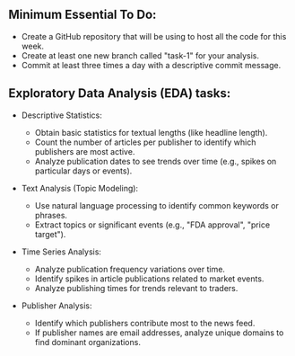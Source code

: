 
## Minimum Essential To Do:
- Create a GitHub repository that  will be using to host all the code for this week.
- Create at least one new branch called "task-1" for your analysis.
- Commit  at least three times a day with a descriptive commit message.

## Exploratory Data Analysis (EDA) tasks:
- Descriptive Statistics:
  - Obtain basic statistics for textual lengths (like headline length).
  - Count the number of articles per publisher to identify which publishers are most active.
  - Analyze publication dates to see trends over time (e.g., spikes on particular days or events).

- Text Analysis (Topic Modeling):
  - Use natural language processing to identify common keywords or phrases.
  - Extract topics or significant events (e.g., "FDA approval", "price target").

- Time Series Analysis:
  - Analyze publication frequency variations over time.
  - Identify spikes in article publications related to market events.
  - Analyze publishing times for trends relevant to traders.

- Publisher Analysis:
  - Identify which publishers contribute most to the news feed.
  - If publisher names are email addresses, analyze unique domains to find dominant organizations.
